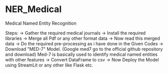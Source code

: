 # NER_Medical
Medical Named Entity Recognition

Steps:
-> Gather the required medical journals
-> Install the required libraries
-> Merge all Pdf or any other format data
-> Now read this merged data
-> Do the required pre-processing as i have done in the Given Codes
-> Download "MED-7" Model. (Google med7 go to the official github repository and download)
   Med-7 is basically used to identify medical named entities with other features
-> Convert DataFrame to csv
-> Now Deploy the Model using StreamLit or any other like Flask etc.
